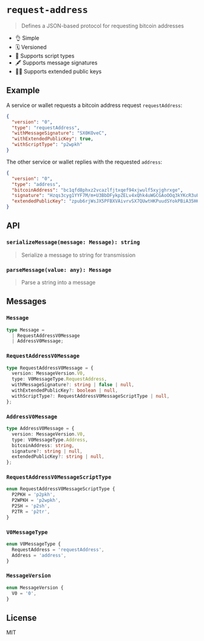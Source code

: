 # `request-address`

> Defines a JSON-based protocol for requesting bitcoin addresses

* 👌 Simple
* 🗓️ Versioned
* 🍡 Supports script types
* 🖋️ Supports message signatures
* 👩‍🚀 Supports extended public keys

## Example

A service or wallet requests a bitcoin address request `requestAddress`:

```json
{
  "version": "0",
  "type": "requestAddress",
  "withMessageSignature": "SX0KOveC",
  "withExtendedPublicKey": true,
  "withScriptType": "p2wpkh"
}
```

The other service or wallet replies with the requested `address`:

```json
{
  "version": "0",
  "type": "address",
  "bitcoinAddress": "bc1qfd8phxz2vcazlfjtxqef94xjwulf5xyjghrxge",
  "signature": "Hzqs3cyg1YYF7M/m+U3BbDFykpZELv4xQhk4uWGCGAoOOq3kYKcR3uUzhXludmyEjQct7rAx3NxrWDBUmWcs/B8=",
  "extendedPublicKey": "zpub6rjWsJX5PFBXVAivrvSX7QUwtHKPuudSYokPBiA35H6g6ue4YaLPNQYhSkiL1G8zGAhQNuiMi15k4xMKBy4jHPj99uWDnKihRuvGDycEGiD"
}
```

## API

### `serializeMessage(message: Message): string`

> Serialize a message to string for transmission

### `parseMessage(value: any): Message`

> Parse a string into a message

## Messages

### `Message`

```ts
type Message =
  | RequestAddressV0Message
  | AddressV0Message;
```

### `RequestAddressV0Message`

```ts
type RequestAddressV0Message = {
  version: MessageVersion.V0,
  type: V0MessageType.RequestAddress,
  withMessageSignature?: string | false | null,
  withExtendedPublicKey?: boolean | null,
  withScriptType?: RequestAddressV0MessageScriptType | null,
};
```

### `AddressV0Message`

```ts
type AddressV0Message = {
  version: MessageVersion.V0,
  type: V0MessageType.Address,
  bitcoinAddress: string,
  signature?: string | null,
  extendedPublicKey?: string | null,
};
```

### `RequestAddressV0MessageScriptType`

```ts
enum RequestAddressV0MessageScriptType {
  P2PKH = 'p2pkh',
  P2WPKH = 'p2wpkh',
  P2SH = 'p2sh',
  P2TR = 'p2tr',
}
```

### `V0MessageType`

```ts
enum V0MessageType {
  RequestAddress = 'requestAddress',
  Address = 'address',
}
```

### `MessageVersion`

```ts
enum MessageVersion {
  V0 = '0',
}
```

## License

MIT
